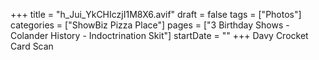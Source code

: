 +++
title = "h_Jui_YkCHIczjI1M8X6.avif"
draft = false
tags = ["Photos"]
categories = ["ShowBiz Pizza Place"]
pages = ["3 Birthday Shows - Colander History - Indoctrination Skit"]
startDate = ""
+++
Davy Crocket Card Scan
